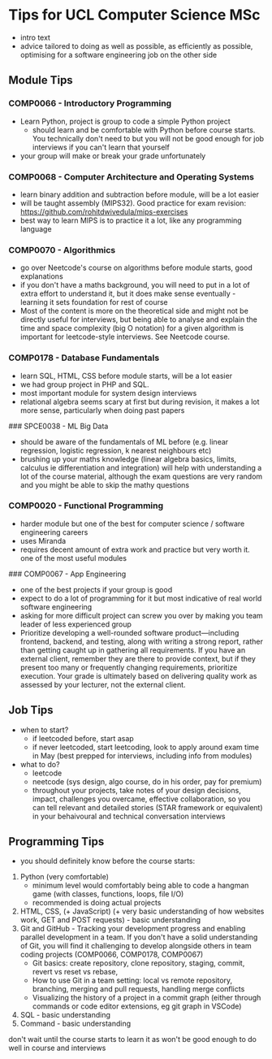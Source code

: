 # Tips for UCL Computer Science MSc

- intro text
- advice tailored to doing as well as possible, as efficiently as possible, optimising for a software engineering job on the other side

## Module Tips

### COMP0066 - Introductory Programming

- Learn Python, project is group to code a simple Python project
    - should learn and be comfortable with Python before course starts. You technically don't need to but you will not be good enough for job interviews if you can't learn that yourself
- your group will make or break your grade unfortunately

### COMP0068 - Computer Architecture and Operating Systems

- learn binary addition and subtraction before module, will be a lot easier
- will be taught assembly (MIPS32). Good practice for exam revision: https://github.com/rohitdwivedula/mips-exercises
- best way to learn MIPS is to practice it a lot, like any programming language

### COMP0070 - Algorithmics

- go over Neetcode's course on algorithms before module starts, good explanations
- if you don't have a maths background, you will need to put in a lot of extra effort to understand it, but it does make sense eventually - learning it sets foundation for rest of course
- Most of the content is more on the theoretical side and might not be directly useful for interviews, but being able to analyse and explain the time and space complexity (big O notation) for a given algorithm is important for leetcode-style interviews. See Neetcode course.

### COMP0178 - Database Fundamentals

- learn SQL, HTML, CSS before module starts, will be a lot easier
- we had group project in PHP and SQL.
- most important module for system design interviews
- relational algebra seems scary at first but during revision, it makes a lot more sense, particularly when doing past papers

### SPCE0038 - ML Big Data

- should be aware of the fundamentals of ML before (e.g. linear regression, logistic regression, k nearest neighbours etc)
- brushing up your maths knowledge (linear algebra basics, limits, calculus ie differentiation and integration) will help with understanding a lot of the course material, although the exam questions are very random and you might be able to skip the mathy questions


### COMP0020 - Functional Programming

- harder module but one of the best for computer science / software engineering careers
- uses Miranda
- requires decent amount of extra work and practice but very worth it. one of the most useful modules

### COMP0067 - App Engineering

- one of the best projects if your group is good
- expect to do a lot of programming for it but most indicative of real world software engineering
- asking for more difficult project can screw you over by making you team leader of less experienced group
- Prioritize developing a well-rounded software product—including frontend, backend, and testing, along with writing a strong report, rather than getting caught up in gathering all requirements. If you have an external client, remember they are there to provide context, but if they present too many or frequently changing requirements, prioritize execution. Your grade is ultimately based on delivering quality work as assessed by your lecturer, not the external client.

## Job Tips

- when to start?
    - if leetcoded before, start asap
    - if never leetcoded, start leetcoding, look to apply around exam time in May (best prepped for interviews, including info from modules)
- what to do?
    - leetcode
    - neetcode (sys design, algo course, do in his order, pay for premium)
    - throughout your projects, take notes of your design decisions, impact, challenges you overcame, effective collaboration, so you can tell relevant and detailed stories (STAR framework or equivalent) in your behaivoural and technical conversation interviews



## Programming Tips

- you should definitely know before the course starts:

1. Python (very comfortable)
    - minimum level would comfortably being able to code a hangman game (with classes, functions, loops, file I/O)
    - recommended is doing actual projects
2. HTML, CSS, (+ JavaScript) (+ very basic understanding of how websites work, GET and POST requests) - basic understanding
3. Git and GitHub - Tracking your development progress and enabling parallel development in a team. If you don't have a solid understanding of Git, you will find it challenging to develop alongside others in team coding projects (COMP0066, COMP0178, COMP0067)
    - Git basics: create repository, clone repository, staging, commit, revert vs reset vs rebase,
    - How to use Git in a team setting: local vs remote repository, branching, merging and pull requests, handling merge conflicts
    - Visualizing the history of a project in a commit graph (either through commands or code editor extensions, eg git graph in VSCode)
4. SQL - basic understanding
5. Command - basic understanding

don't wait until the course starts to learn it as won't be good enough to do well in course and interviews